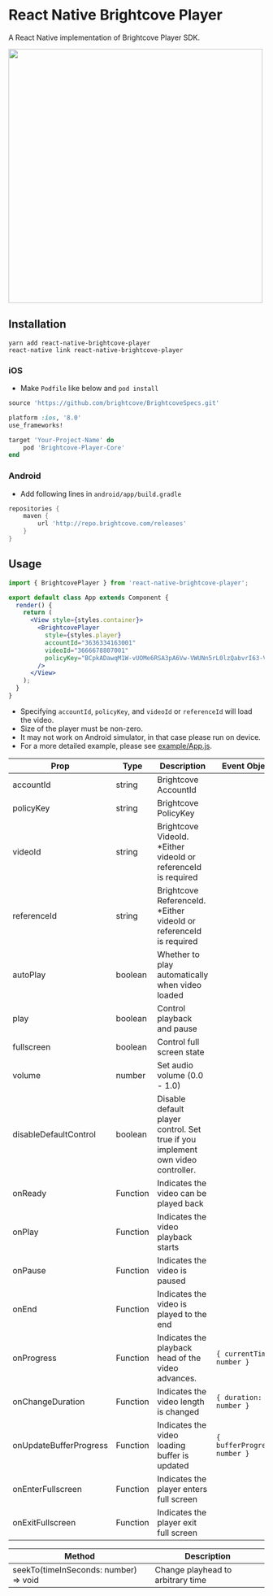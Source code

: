 # React Native Brightcove Player

A React Native implementation of Brightcove Player SDK.

<img src="https://user-images.githubusercontent.com/443965/40413410-b9963158-5eb0-11e8-924f-9f61df58fa04.jpg" width="500">

## Installation

```console
yarn add react-native-brightcove-player
react-native link react-native-brightcove-player
```

### iOS

- Make `Podfile` like below and `pod install`

```rb
source 'https://github.com/brightcove/BrightcoveSpecs.git'

platform :ios, '8.0'
use_frameworks!

target 'Your-Project-Name' do
    pod 'Brightcove-Player-Core'
end
```

### Android

- Add following lines in `android/app/build.gradle`

```gradle
repositories {
    maven {
        url 'http://repo.brightcove.com/releases'
    }
}
```

## Usage

```jsx
import { BrightcovePlayer } from 'react-native-brightcove-player';

export default class App extends Component {
  render() {
    return (
      <View style={styles.container}>
        <BrightcovePlayer
          style={styles.player}
          accountId="3636334163001"
          videoId="3666678807001"
          policyKey="BCpkADawqM1W-vUOMe6RSA3pA6Vw-VWUNn5rL0lzQabvrI63-VjS93gVUugDlmBpHIxP16X8TSe5LSKM415UHeMBmxl7pqcwVY_AZ4yKFwIpZPvXE34TpXEYYcmulxJQAOvHbv2dpfq-S_cm"
        />
      </View>
    );
  }
}
```

- Specifying `accountId`, `policyKey`, and `videoId` or `referenceId` will load the video.
- Size of the player must be non-zero.
- It may not work on Android simulator, in that case please run on device.
- For a more detailed example, please see [example/App.js](https://github.com/manse/react-native-brightcove-player/blob/master/example/App.js).

| Prop                   | Type     | Description                                                                     | Event Object                 |
| ---------------------- | -------- | ------------------------------------------------------------------------------- | ---------------------------- |
| accountId              | string   | Brightcove AccountId                                                            |                              |
| policyKey              | string   | Brightcove PolicyKey                                                            |                              |
| videoId                | string   | Brightcove VideoId. \*Either videoId or referenceId is required                 |                              |
| referenceId            | string   | Brightcove ReferenceId. \*Either videoId or referenceId is required             |                              |
| autoPlay               | boolean  | Whether to play automatically when video loaded                                 |                              |
| play                   | boolean  | Control playback and pause                                                      |                              |
| fullscreen             | boolean  | Control full screen state                                                       |                              |
| volume                 | number   | Set audio volume (0.0 - 1.0)                                                    |                              |
| disableDefaultControl  | boolean  | Disable default player control. Set true if you implement own video controller. |                              |
| onReady                | Function | Indicates the video can be played back                                          |                              |
| onPlay                 | Function | Indicates the video playback starts                                             |                              |
| onPause                | Function | Indicates the video is paused                                                   |                              |
| onEnd                  | Function | Indicates the video is played to the end                                        |                              |
| onProgress             | Function | Indicates the playback head of the video advances.                              | `{ currentTime: number }`    |
| onChangeDuration       | Function | Indicates the video length is changed                                           | `{ duration: number }`       |
| onUpdateBufferProgress | Function | Indicates the video loading buffer is updated                                   | `{ bufferProgress: number }` |
| onEnterFullscreen      | Function | Indicates the player enters full screen                                         |                              |
| onExitFullscreen       | Function | Indicates the player exit full screen                                           |                              |

| Method                                | Description                       |
| ------------------------------------- | --------------------------------- |
| seekTo(timeInSeconds: number) => void | Change playhead to arbitrary time |
